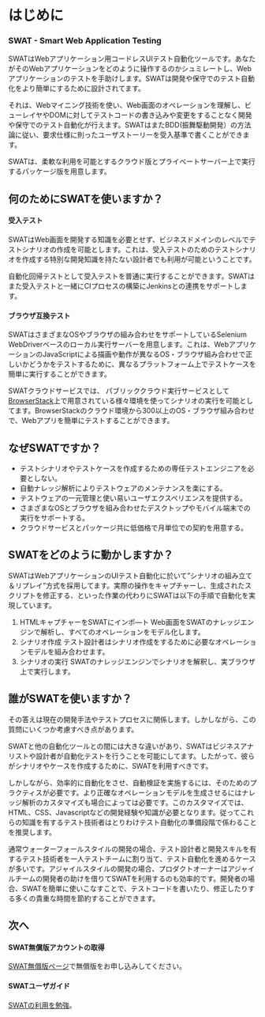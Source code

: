 はじめに
===

### SWAT - Smart Web Application Testing

SWATはWebアプリケーション用コードレスUIテスト自動化ツールです。あなたがそのWebアプリケーションをどのように操作するのかシュミレートし、Webアプリケーションのテストを手助けします。SWATは開発や保守でのテスト自動化をより簡単にするために設計されてます。

それは、Webマイニング技術を使い、Web画面のオペレーションを理解し、ビューレイヤやDOMに対してテストコードの書き込みや変更をすることなく開発や保守でのテスト自動化が行えます。SWATはまたBDD(振舞駆動開発）の方法論に従い、要求仕様に則ったユーザストーリーを受入基準で書くことができます。

SWATは、柔軟な利用を可能とするクラウド版とプライベートサーバー上で実行するパッケージ版を用意します。

何のためにSWATを使いますか？
---

#### 受入テスト

SWATはWeb画面を開発する知識を必要とせず、ビジネスドメインのレベルでテストシナリオの作成を可能とします。これは、受入テストのためのテストシナリオを作成する特別な開発知識を持たない設計者でも利用が可能ということです。

自動化回帰テストとして受入テストを普通に実行することができます。SWATはまた受入テストと一緒にCIプロセスの構築にJenkinsとの連携をサポートします。

#### ブラウザ互換テスト

SWATはさまざまなOSやブラウザの組み合わせをサポートしているSelenium WebDriverベースのローカル実行サーバーを用意します。これは、WebアプリケーションのJavaScriptによる描画や動作が異なるOS・ブラウザ組み合わせで正しいかどうかをテストするために、異なるプラットフォーム上でテストケースを簡単に実行することができます。

SWATクラウドサービスでは、 パブリッククラウド実行サービスとして[BrowserStack](http://www.browserstack.com)上で用意されている様々環境を使ってシナリオの実行を可能としてます。BrowserStackのクラウド環境から300以上のOS・ブラウザ組み合わせで、Webアプリを簡単にテストすることができます。

なぜSWATですか？
---

* テストシナリオやテストケースを作成するための専任テストエンジニアを必要としない。
* 自動ナレッジ解析によりテストウェアのメンテナンスを楽にする。
* テストウェアの一元管理と使い易いユーザエクスペリエンスを提供する。
* さまざまなOSとブラウザを組み合わせたデスクトップやモバイル端末での実行をサポートする。
* クラウドサービスとパッケージ共に低価格で月単位での契約を用意する。

SWATをどのように動かしますか？
---

SWATはWebアプリケーションのUIテスト自動化に於いて”シナリオの組み立て＆リプレイ”方式を採用してます。実際の操作をキャプチャーし、生成されたスクリプトを修正する、といった作業の代わりにSWATは以下の手順で自動化を実現しています。

1. HTMLキャプチャーをSWATにインポ―ト
Web画面をSWATのナレッジエンジンで解析し、すべてのオペレーションをモデル化します。
2. シナリオ作成
テスト設計者はシナリオ作成をするために必要なオペレーションモデルを組み合わせます。
3. シナリオの実行
SWATのナレッジエンジンでシナリオを解釈し、実ブラウザ上で実行します。

誰がSWATを使いますか？
---

その答えは現在の開発手法やテストプロセスに関係します。しかしながら、この質問にいくつか考慮すべき点があります。

SWATと他の自動化ツールとの間には大きな違いがあり、SWATはビジネスアナリストや設計者が自動化テストを行うことを可能にしてます。したがって、彼らがシナリオやケースを作成するために、SWATを利用すべきです。

しかしながら、効率的に自動化をさせ、自動検証を実施するには、そのためのプラクティスが必要です。より正確なオペレーションモデルを生成させるにはナレッジ解析のカスタマイズも場合によっては必要です。このカスタマイズでは、HTML、CSS、Javascriptなどの開発経験や知識が必要となります。従ってこれらの知識を有するテスト技術者はとりわけテスト自動化の準備段階で係わることを推奨します。

通常ウォーターフォールスタイルの開発の場合、テスト設計者と開発スキルを有するテスト技術者を一人テストチームに割り当て、テスト自動化を進めるケースが多いです。アジャイルスタイルの開発の場合、プロダクトオーナーはアジャイルチームの開発者の助けを借りてSWATを利用するのも効率的です。開発者の場合、SWATを簡単に使いこなすことで、テストコードを書いたり、修正したりする多くの貴重な時間を節約することができます。

次へ
----

#### SWAT無償版アカウントの取得

[SWAT無償版ページ](http://www.smartekworks.com/free.html)で無償版をお申し込みしてください。

#### SWATユーザガイド

[SWATの利用を勉強](guide_start.md)。